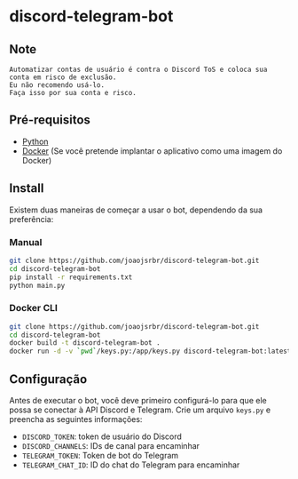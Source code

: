 # discord-telegram-bot
## Note
```
Automatizar contas de usuário é contra o Discord ToS e coloca sua conta em risco de exclusão.  
Eu não recomendo usá-lo. 
Faça isso por sua conta e risco.
```
## Pré-requisitos

- [Python](https://www.python.org/downloads/)
- [Docker](https://docs.docker.com/get-docker/) (Se você pretende implantar o aplicativo como uma imagem do Docker)

## Install

Existem duas maneiras de começar a usar o bot, dependendo da sua preferência:

### Manual

```bash
git clone https://github.com/joaojsrbr/discord-telegram-bot.git
cd discord-telegram-bot
pip install -r requirements.txt
python main.py
```

### Docker CLI

```bash
git clone https://github.com/joaojsrbr/discord-telegram-bot.git
cd discord-telegram-bot
docker build -t discord-telegram-bot .
docker run -d -v `pwd`/keys.py:/app/keys.py discord-telegram-bot:latest
```

## Configuração

Antes de executar o bot, você deve primeiro configurá-lo para que ele possa se conectar à API Discord e Telegram. Crie um arquivo ```keys.py``` e preencha as seguintes informações:

- `DISCORD_TOKEN`: token de usuário do Discord
- `DISCORD_CHANNELS`: IDs de canal para encaminhar
- `TELEGRAM_TOKEN`: Token de bot do Telegram
- `TELEGRAM_CHAT_ID`: ID do chat do Telegram para encaminhar
